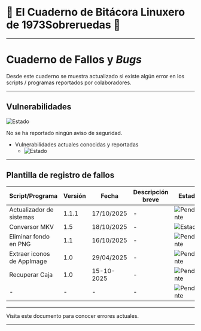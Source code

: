 # 🐧 El Cuaderno de Bitácora Linuxero de 1973Sobreruedas 🐧

---

# Cuaderno de Fallos y *Bugs*

Desde este cuaderno se muestra actualizado si existe algún error en los scripts / programas reportados por colaboradores.

---

## Vulnerabilidades

![Estado](https://img.shields.io/badge/Vulnerabilidades-✅%20Estable-forestgreen?style=plastic)

No se ha reportado ningún aviso de seguridad.

* Vulnerabilidades actuales conocidas y reportadas
    * ![Estado](https://img.shields.io/badge/Errores-0-forestgreen?style=plastic)
    
---

## Plantilla de registro de fallos

<!--Fecha DD/MM/AAAA-->  
<!--Script/Programa afectado: nombre_script-->  
<!--Estado: [Pendiente / En corrección / Corregido en vX.X]-->

| Script/Programa | Versión | Fecha      | Descripción breve | Estado |
|-----------------|---------|------------|-------------------|--------|
| Actualizador de<br> sistemas | 1.1.1 | 17/10/2025 | -      | ![Pendiente](https://img.shields.io/badge/Estado-Correcto-forestgreen?style=plastic) |
| Conversor MKV   | 1.5     | 18/10/2025 | -                 | ![Estado](https://img.shields.io/badge/Estado-Correcto-slateblue?style=plastic) |
| Eliminar fondo<br> en PNG | 1.1 | 16/10/2025 | -           | ![Pendiente](https://img.shields.io/badge/Estado-Correcto-forestgreen?style=plastic) |
| Extraer iconos<br>de AppImage | 1.0 | 29/04/2025 | -       | ![Pendiente](https://img.shields.io/badge/Estado-Correcto-forestgreen?style=plastic) |
| Recuperar Caja  | 1.0    | 15-10-2025  | -                 | ![Pendiente](https://img.shields.io/badge/Estado-Correcto-forestgreen?style=plastic)      |
| -               | -      | -           | -                 | ![Pendiente](https://img.shields.io/badge/Estado-Correcto-forestgreen?style=plastic) |

<!--| Fecha      | Script/Programa      | Versión | Descripción breve                        | Estado       |
|------------|----------------------|---------|------------------------------------------|--------------|
| 27/09/2025 | conversor-mkv.sh     | 1.5     | Error: se corta la cola de<br>conversión | Pendiente    |-->

---

Visita este documento para conocer errores actuales.

---
